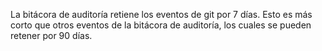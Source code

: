 La bitácora de auditoría retiene los eventos de git por 7 días. Esto es más corto que otros eventos de la bitácora de auditoría, los cuales se pueden retener por 90 días.
